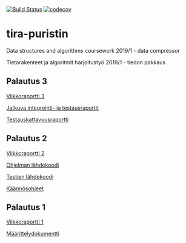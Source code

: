 [![Build Status](https://travis-ci.org/alafuzof/tira-puristin.svg?branch=master)](https://travis-ci.org/alafuzof/tira-puristin)
[![codecov](https://codecov.io/gh/alafuzof/tira-puristin/branch/master/graph/badge.svg)](https://codecov.io/gh/alafuzof/tira-puristin)

# tira-puristin

Data structures and algorithms coursework 2019/1 - data compressor

Tietorakenteet ja algoritmit harjoitustyö 2019/1 - tiedon pakkaus

## Palautus 3

[Viikkoraportti 3](https://github.com/alafuzof/tira-puristin/blob/master/doc/viikkoraportti_3.md)

[Jatkuva integrointi- ja testausraportit](https://travis-ci.org/alafuzof/tira-puristin)

[Testauskattavuusraportti](https://codecov.io/gh/alafuzof/tira-puristin)

## Palautus 2

[Viikkoraportti 2](https://github.com/alafuzof/tira-puristin/blob/master/doc/viikkoraportti_2.md)

[Ohjelman lähdekoodi](https://github.com/alafuzof/tira-puristin/tree/master/src)

[Testien lähdekoodi](https://github.com/alafuzof/tira-puristin/tree/master/test)

[Käännösohjeet](https://github.com/alafuzof/tira-puristin/tree/master/build)

## Palautus 1

[Viikkoraportti 1](https://github.com/alafuzof/tira-puristin/blob/master/doc/viikkoraportti_1.md)

[Määrittelydokumentti](https://github.com/alafuzof/tira-puristin/blob/master/doc/maarittely.md)
